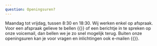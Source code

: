 ```yaml
---
question: Openingsuren?
---
```


Maandag tot vrijdag, tussen 8:30 en 18:30.
Wij werken enkel op afspraak. Voor een afspraak gelieve te bellen {{<tel>}} of een berichtje in te spreken op onze voicemail, dan bellen we je zo snel mogelijk terug.
Buiten onze openingsuren kan je voor vragen en inlichtingen ook e-mailen {{<mailto>}}.
